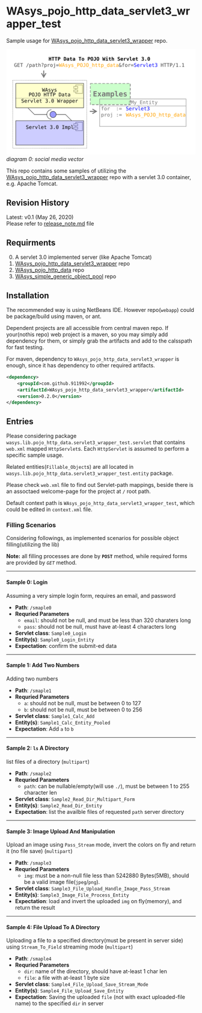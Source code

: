 # WAsys_pojo_http_data_servlet3_wrapper_test
Sample usage for [WAsys_pojo_http_data_servlet3_wrapper](https://github.com/911992/WAsys_pojo_http_data_servlet3_wrapper) repo.

![WAsys_pojo_http_data_servlet3_wrapper samples](./_docs/diagrams/social_media_image.svg)  
*diagram 0: social media vector*

This repo contains some samples of utilizing the [WAsys_pojo_http_data_servlet3_wrapper](https://github.com/911992/WAsys_pojo_http_data_servlet3_wrapper) repo with a servlet 3.0 container, e.g. Apache Tomcat.  

## Revision History
Latest: v0.1 (May 26, 2020)  
Please refer to [release_note.md](./release_note.md) file

## Requirments
0. A servlet 3.0 implemented server (like Apache Tomcat)
1. [WAsys_pojo_http_data_servlet3_wrapper](https://github.com/911992/WAsys_pojo_http_data_servlet3_wrapper) repo
2. [WAsys_pojo_http_data](https://github.com/911992/WAsys_pojo_http_data) repo
3. [WAsys_simple_generic_object_pool](https://github.com/911992/WAsys_simple_generic_object_pool) repo

## Installation
The recommended way is using NetBeans IDE. However repo(`webapp`) could be package/build using maven, or ant.

Dependent projects are all accessible from central maven repo. If your(nothis repo) web project is a maven, so you may simply add dependency for them, or simply grab the artifacts and add to the calsspath for fast testing.

For maven, dependency to `WAsys_pojo_http_data_servlet3_wrapper` is enough, since it has dependency to other required artifacts.  
```xml
<dependency>
    <groupId>com.github.911992</groupId>
    <artifactId>WAsys_pojo_http_data_servlet3_wrapper</artifactId>
    <version>0.2.0</version>
</dependency>
```

## Entries
Please considering package `wasys.lib.pojo_http_data.servlet3_wrapper_test.servlet` that contains `web.xml` mapped `HttpServlet`s. Each `HttpServlet` is assumed to perform a specific sample usage.

Related entities(`Fillable_Object`s) are all located in `wasys.lib.pojo_http_data.servlet3_wrapper_test.entity` package.

Please check `web.xml` file to find out Servlet-path mappings, beside there is an assoctaed welcome-page for the project at `/` root path.

Default context path is `WAsys_pojo_http_data_servlet3_wrapper_test`, which could be edited in `context.xml` file.

### Filling Scenarios
Considering followings, as implemented scenarios for possible object filling(utilizing the lib) 

**Note:** all filling processes are done by **`POST`** method, while required forms are provided by *`GET`* method.

<hr/>

#### Sample 0: Login
Assuming a very simple login form, requires an email, and password
* **Path**: `/smaple0`  
* **Requried Parameters**  
    * `email`: should not be null, and must be less than 320 charaters long  
    * `pass`: should not be null, must have at-least 4 characters long  
* **Servlet class**: `Sample0_Login`  
* **Entity(s)**: `Sample0_Login_Entity`  
* **Expectation**: confirm the submit-ed data

<hr/>

#### Sample 1: Add Two Numbers
Adding two numbers  
* **Path**: `/smaple1`  
* **Requried Parameters**  
    * `a`: should not be null, must be between 0 to 127  
    * `b`: should not be null, must be between 0 to 256
* **Servlet class**: `Sample1_Calc_Add`  
* **Entity(s)**: `Sample1_Calc_Entity_Pooled`  
* **Expectation**: Add `a` to `b`

<hr/>

#### Sample 2: `ls` A Directory
list files of a directory (`multipart`)
* **Path**: `/smaple2`  
* **Requried Parameters**  
    * `path`: can be nullable/empty(will use `./`), must be between 1 to 255 character len  
* **Servlet class**: `Sample2_Read_Dir_Multipart_Form`  
* **Entity(s)**: `Sample2_Read_Dir_Entity`  
* **Expectation**: list the availble files of requested `path` server directory

<hr/>

#### Sample 3: Image Upload And Manipulation
Upload an image using `Pass_Stream` mode, invert the colors on fly and return it (no file save) (`multipart`)
* **Path**: `/smaple3`  
* **Requried Parameters**  
    * `img`: must be a non-null file less than 5242880 Bytes(5MB), should be a valid image file(`jpeg`/`png`).  
* **Servlet class**: `Sample3_File_Upload_Handle_Image_Pass_Stream`  
* **Entity(s)**: `Sample3_Image_File_Process_Entity`  
* **Expectation**: load and invert the uploaded `img` on fly(memory), and return the result  

<hr/>

#### Sample 4: File Upload To A Directory
Uploading a file to a specified directory(must be present in server side) using `Stream_To_Field` streaming mode  (`multipart`)
* **Path**: `/smaple4`  
* **Requried Parameters**  
    * `dir`: name of the directory, should have at-least 1 char len  
    * `file`: a file with at-least 1 byte size
* **Servlet class**: `Sample4_File_Upload_Save_Stream_Mode`  
* **Entity(s)**: `Sample4_File_Upload_Save_Entity`  
* **Expectation**: Saving the uploaded `file` (not with exact uploaded-file name) to the specified `dir` in server  
